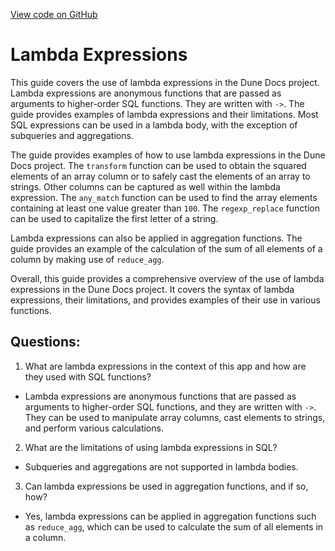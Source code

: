 [View code on GitHub](https://dune.com/docs/query/DuneSQL-reference/Functions-and-operators/lambda.md)

# Lambda Expressions

This guide covers the use of lambda expressions in the Dune Docs project. Lambda expressions are anonymous functions that are passed as arguments to higher-order SQL functions. They are written with `->`. The guide provides examples of lambda expressions and their limitations. Most SQL expressions can be used in a lambda body, with the exception of subqueries and aggregations.

The guide provides examples of how to use lambda expressions in the Dune Docs project. The `transform` function can be used to obtain the squared elements of an array column or to safely cast the elements of an array to strings. Other columns can be captured as well within the lambda expression. The `any_match` function can be used to find the array elements containing at least one value greater than `100`. The `regexp_replace` function can be used to capitalize the first letter of a string.

Lambda expressions can also be applied in aggregation functions. The guide provides an example of the calculation of the sum of all elements of a column by making use of `reduce_agg`.

Overall, this guide provides a comprehensive overview of the use of lambda expressions in the Dune Docs project. It covers the syntax of lambda expressions, their limitations, and provides examples of their use in various functions.
## Questions: 
 1. What are lambda expressions in the context of this app and how are they used with SQL functions?
- Lambda expressions are anonymous functions that are passed as arguments to higher-order SQL functions, and they are written with `->`. They can be used to manipulate array columns, cast elements to strings, and perform various calculations.

2. What are the limitations of using lambda expressions in SQL?
- Subqueries and aggregations are not supported in lambda bodies.

3. Can lambda expressions be used in aggregation functions, and if so, how?
- Yes, lambda expressions can be applied in aggregation functions such as `reduce_agg`, which can be used to calculate the sum of all elements in a column.